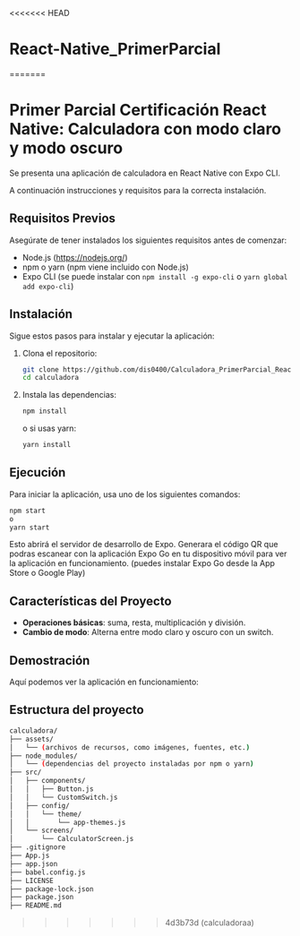 <<<<<<< HEAD
# React-Native_PrimerParcial
=======
# Primer Parcial Certificación React Native: Calculadora con modo claro y modo oscuro
Se presenta una aplicación de calculadora en React Native con Expo CLI.

A continuación instrucciones y requisitos para la correcta instalación.
  
## Requisitos Previos

Asegúrate de tener instalados los siguientes requisitos antes de comenzar:

- Node.js (https://nodejs.org/)
- npm o yarn (npm viene incluido con Node.js)
- Expo CLI (se puede instalar con `npm install -g expo-cli` o `yarn global add expo-cli`)
## Instalación
Sigue estos pasos para instalar y ejecutar la aplicación:

1. Clona el repositorio:

    ```sh
    git clone https://github.com/dis0400/Calculadora_PrimerParcial_React-Native.git
    cd calculadora
    ```

2. Instala las dependencias:

    ```sh
    npm install
    ```

    o si usas yarn:

    ```sh
    yarn install
    ```

## Ejecución

Para iniciar la aplicación, usa uno de los siguientes comandos:

```sh
npm start
o
yarn start
```
Esto abrirá el servidor de desarrollo de Expo. Generara el código QR que podras escanear con la aplicación Expo Go en tu dispositivo móvil para ver la aplicación en funcionamiento. (puedes instalar Expo Go desde la App Store o Google Play)


## Características del Proyecto

- **Operaciones básicas**: suma, resta, multiplicación y división.
- **Cambio de modo**: Alterna entre modo claro y oscuro con un switch.

## Demostración 
Aquí podemos ver la aplicación en funcionamiento:

## Estructura del proyecto
```sh
calculadora/
├── assets/
│   └── (archivos de recursos, como imágenes, fuentes, etc.)
├── node_modules/
│   └── (dependencias del proyecto instaladas por npm o yarn)
├── src/
│   ├── components/
│   │   ├── Button.js
│   │   └── CustomSwitch.js
│   ├── config/
│   │   └── theme/
│   │       └── app-themes.js
│   └── screens/
│       └── CalculatorScreen.js
├── .gitignore
├── App.js
├── app.json
├── babel.config.js
├── LICENSE
├── package-lock.json
├── package.json
├── README.md
```
>>>>>>> 4d3b73d (calculadoraa)
